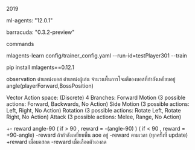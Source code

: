 2019

ml-agents: "12.0.1"

barracuda: "0.3.2-preview"

commands

mlagents-learn config/trainer_config.yaml --run-id=testPlayer301 --train

pip install mlagents==0.12.1



observation 
	ตำแหน่งบอส 
	ตำแหน่งผู้เล่น 
	จำนวนพื้นการโจมตีของบอสที่กำลังเหยียบอยู่
	angle(playerForward,BossPosition)

	
Vector Action space: (Discrete) 4 Branches:
	Forward Motion (3 possible actions: Forward, Backwards, No Action)
	Side Motion (3 possible actions: Left, Right, No Action)
	Rotation (3 possible actions: Rotate Left, Rotate Right, No Action)
	Attack (3 possible actions: Melee, Range, No Action)

	
+- reward angle-90 ( if > 90 , reward = -(angle-90) ) ( if < 90 , reward =  +90-angle)
-reward ถ้ากำลังเหยียบพื้น aoe อยู่
-reward ตามเวลา (ทุกครั้งที่ update)
+reward เมื่อบอสลด
-reward เมื่อเลือดตัวเองลด

